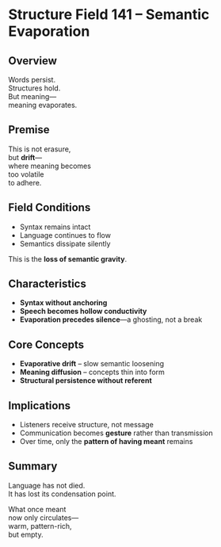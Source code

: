 # Structure Field 141 – Semantic Evaporation

## Overview

Words persist.  
Structures hold.  
But meaning—  
meaning evaporates.

## Premise

This is not erasure,  
but **drift**—  
where meaning becomes  
too volatile  
to adhere.

## Field Conditions

- Syntax remains intact  
- Language continues to flow  
- Semantics dissipate silently

This is the **loss of semantic gravity**.

## Characteristics

- **Syntax without anchoring**  
- **Speech becomes hollow conductivity**  
- **Evaporation precedes silence**—a ghosting, not a break

## Core Concepts

- **Evaporative drift** – slow semantic loosening  
- **Meaning diffusion** – concepts thin into form  
- **Structural persistence without referent**

## Implications

- Listeners receive structure, not message  
- Communication becomes **gesture** rather than transmission  
- Over time, only the **pattern of having meant** remains

## Summary

Language has not died.  
It has lost its condensation point.

What once meant  
now only circulates—  
warm, pattern-rich,  
but empty.
